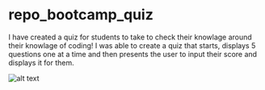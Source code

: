 # repo_bootcamp_quiz
I have created a quiz for students to take to check their knowlage around their knowlage of coding! I was able to create a quiz that starts, displays 5 questions one at a time and then presents the user to input their score and displays it for them. 

![alt text](./Users/jacobworden/Desktop/class_projects/repo_bootcamp_quiz/assets/Screenshot.png)